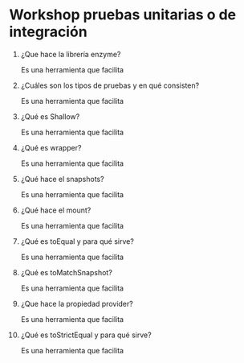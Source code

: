 # Workshop pruebas unitarias o de integración

<ol>
  <li>¿Que hace la librería enzyme? </li>
    <p>  Es una herramienta que facilita </p>
    
  <li>¿Cuáles son los tipos de pruebas y en qué consisten? </li>
    <p>  Es una herramienta que facilita </p>

  <li>¿Qué es Shallow?</li>
    <p>  Es una herramienta que facilita </p>

  <li>¿Qué es wrapper?</li>
    <p>  Es una herramienta que facilita </p>

  <li> ¿Qué hace el snapshots?</li>
    <p>  Es una herramienta que facilita </p>

  <li> ¿Qué hace el mount?</li>
    <p>  Es una herramienta que facilita </p>

  <li> ¿Qué es toEqual y para qué sirve?</li>
    <p>  Es una herramienta que facilita </p>

  <li> ¿Qué es toMatchSnapshot?</li>
    <p>  Es una herramienta que facilita </p>

  <li> ¿Que hace la propiedad provider?</li>
    <p>  Es una herramienta que facilita </p>

  <li>  ¿Qué es toStrictEqual y para qué sirve?</li>
    <p>  Es una herramienta que facilita </p>

</ol>
